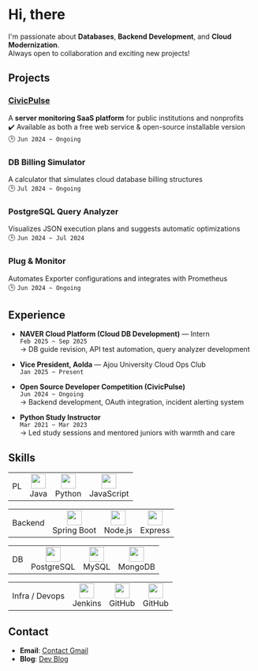 # Hi, there    
I'm passionate about **Databases**, **Backend Development**, and **Cloud Modernization**.  
Always open to collaboration and exciting new projects!

## Projects

### [CivicPulse](https://github.com/yejinj/CivicPulse)  
A **server monitoring SaaS platform** for public institutions and nonprofits  
✔️ Available as both a free web service & open-source installable version  
🕒 `Jun 2024 ~ Ongoing`

### DB Billing Simulator  
A calculator that simulates cloud database billing structures  
🕒 `Jul 2024 ~ Ongoing`

### PostgreSQL Query Analyzer  
Visualizes JSON execution plans and suggests automatic optimizations  
🕒 `Jun 2024 ~ Jul 2024`

### Plug & Monitor  
Automates Exporter configurations and integrates with Prometheus  
🕒 `Jun 2024 ~ Ongoing`

## Experience

- **NAVER Cloud Platform (Cloud DB Development)** — Intern  
  `Feb 2025 ~ Sep 2025`  
  → DB guide revision, API test automation, query analyzer development

- **Vice President, Aolda** — Ajou University Cloud Ops Club  
  `Jan 2025 ~ Present`

- **Open Source Developer Competition (CivicPulse)**  
  `Jun 2024 ~ Ongoing`  
  → Backend development, OAuth integration, incident alerting system

- **Python Study Instructor**  
  `Mar 2021 ~ Mar 2023`  
  → Led study sessions and mentored juniors with warmth and care

## Skills

<table><tr>
  <td align="center">
    PL
  </td>
  <td align="center">
    <img src="https://cdn.jsdelivr.net/gh/devicons/devicon/icons/java/java-original.svg" width="30"/><br/>Java
  </td>
  <td align="center">
    <img src="https://cdn.jsdelivr.net/gh/devicons/devicon/icons/python/python-original.svg" width="30"/><br/>Python
  </td>
  <td align="center">
    <img src="https://cdn.jsdelivr.net/gh/devicons/devicon/icons/javascript/javascript-original.svg" width="30"/><br/>JavaScript
  </td>
</tr></table>

<table><tr>
  <td align="center">
    Backend
  </td>
  <td align="center">
    <img src="https://cdn.jsdelivr.net/gh/devicons/devicon/icons/spring/spring-original.svg" width="30"/><br/>Spring Boot
  </td>
  <td align="center">
    <img src="https://cdn.jsdelivr.net/gh/devicons/devicon/icons/nodejs/nodejs-original.svg" width="30"/><br/>Node.js
  </td>
  <td align="center">
    <img src="https://cdn.jsdelivr.net/gh/devicons/devicon/icons/express/express-original.svg" width="30"/><br/>Express
  </td>
</tr></table>

<table><tr>
  <td align="center">
    DB
  </td>
  <td align="center">
    <img src="https://cdn.jsdelivr.net/gh/devicons/devicon/icons/postgresql/postgresql-original.svg" width="30"/><br/>PostgreSQL
  </td>
  <td align="center">
    <img src="https://cdn.jsdelivr.net/gh/devicons/devicon/icons/mysql/mysql-original.svg" width="30"/><br/>MySQL
  </td>
  <td align="center">
    <img src="https://cdn.jsdelivr.net/gh/devicons/devicon/icons/mongodb/mongodb-original.svg" width="30"/><br/>MongoDB
  </td>
</tr></table>

<table><tr>
  <td align="center">
    Infra / Devops
  </td>
  <td align="center">
    <img src="https://cdn.jsdelivr.net/gh/devicons/devicon/icons/jenkins/jenkins-original.svg" width="30"/><br/>Jenkins
  </td>
  <td align="center">
    <img src="https://cdn.jsdelivr.net/gh/devicons/devicon/icons/github/github-original.svg" width="30"/><br/>GitHub
  </td>
  <td align="center">
    <img src="https://cdn.jsdelivr.net/gh/devicons/devicon/icons/docker/docker-original.svg" width="30"/><br/>GitHub
  </td>
</tr></table>


## Contact

- **Email**: [Contact Gmail](sitting077@gmail.com)  
- **Blog**: [Dev Blog](https://blog.naver.com/yeveloper)
